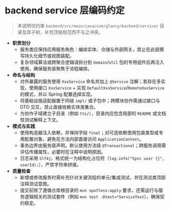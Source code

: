 # backend service 层编码约定

> 本说明仅约束 `backend/src/main/java/com/glancy/backend/service/` 目录及其子树，补充顶层规范而不与之冲突。

- **职责划分**
  - 服务类应保持应用服务角色：编排实体、仓储与外部网关，禁止在此层撰写持久化细节或视图装配。
  - 复杂领域算法或跨聚合逻辑请拆分到 `domain`/`util` 包的专用组件后再注入使用，确保服务层聚焦于流程编排。
- **命名与结构**
  - 对外暴露的服务使用 `XxxService` 命名并加上 `@Service` 注解；若存在多实现，使用接口 `XxxService` + 实现 `DefaultXxxService`/`RemoteXxxService` 的模式，并以 Spring 配置选择实现。
  - 将基础设施适配器置于同级 `impl/` 或子包中；跨模块协作需通过接口与 DTO 交互，禁止直接依赖实体类集合。
  - 为协作子域建立子目录（例如 `tts/`），目录内应包含局部的 `README` 或文档性测试解释上下文。
- **模式与实践**
  - 使用构造器注入依赖，并保持字段 `final`；对可选依赖使用包装类型或专用配置对象，避免在方法内部直接访问 `ApplicationContext`。
  - 事务边界由服务层声明，默认使用方法级 `@Transactional`；跨服务调用需评估传播属性，必要时在注释中说明原因。
  - 日志采用 `Slf4j`，格式统一为结构化占位符（`log.info("Sync user {}", userId);`），严禁字符串拼接。
- **质量检查**
  - 新增或修改服务时需补充针对关键流程的单元/集成测试，并在测试类顶部注释测试意图。
  - 提交前除了遵循仓库根目录的 `mvn spotless:apply` 要求，还需运行与服务逻辑相关的测试套件（例如 `mvn test -Dtest=*ServiceTest`），确保契约稳定。


